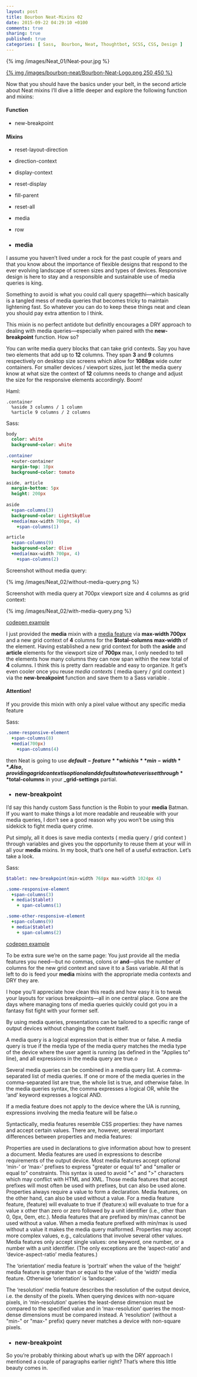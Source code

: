 ```yaml
---
layout: post
title: Bourbon Neat-Mixins 02
date: 2015-09-22 04:29:10 +0100
comments: true
sharing: true
published: true 
categories: [ Sass,  Bourbon, Neat, Thoughtbot, SCSS, CSS, Design ]
---
```


{% img /images/Neat_01/Neat-pour.jpg %}

[{% img /images/bourbon-neat/Bourbon-Neat-Logo.png  250 450 %}](http://neat.bourbon.io/)

Now that you should have the basics under your belt, in the second article about Neat mixins I’ll dive a little deeper and explore the following function and mixins:

#### Function

+ new-breakpoint

#### Mixins

+ reset-layout-direction
+ direction-context
+ display-context
+ reset-display
+ fill-parent
+ reset-all
+ media
+ row


+ ### media

I assume you haven’t lived under a rock for the past couple of years and that you know about the importance of flexible designs that respond to the ever evolving landscape of screen sizes and types of devices. Responsive design is here to stay and a responsible and sustainable use of media queries is king.

Something to avoid is what you could call query spagetthi—which basically is a tangled mess of media queries that becomes tricky to maintain lightening fast. So whatever you can do to keep these things neat and clean you should pay extra attention to I think. 

This mixin is no perfect antidote but definitly encourages a DRY approach to dealing with media queries—especially when paired with the **new-breakpoint** function. How so?

You can write media query blocks that can take grid contexts. Say you have two elements that add up to **12** columns. They span **3** and **9** columns respectively on desktop size screens which allow for **1088px** wide outer containers. For smaller devices / viewport sizes, just let the media query know at what size the context of **12** columns needs to change and adjust the size for the responsive elements accordingly. Boom!

Haml:
```haml
.container
  %aside 3 columns / 1 column
  %article 9 columns / 2 columns
```

Sass:
```sass
body
  color: white
  background-color: white
  
.container
  +outer-container
  margin-top: 10px
  background-color: tomato

aside, article
  margin-bottom: 5px
  height: 200px  
  
aside
  +span-columns(3)
  background-color: LightSkyBlue 
  +media(max-width 700px, 4)
    +span-columns(1)

article
  +span-columns(9)
  background-color: Olive
  +media(max-width 700px, 4)
    +span-columns(2)
```

Screenshot without media query:

{% img /images/Neat_02/without-media-query.png %}

Screenshot with media query at 700px viewport size and 4 columns as grid context:

{% img /images/Neat_02/with-media-query.png %}

[codepen example](http://codepen.io/vis-kid/pen/wKzJXM)


I just provided the **media** mixin with a [media feature](http://www.w3.org/TR/css3-mediaqueries/#media1) via **max-width 700px** and a new grid context of **4** columns for the **$total-columns** **max-width** of the element. Having established a new grid context for both the **aside** and **article** elements for the viewport size of **700px** max, I only needed to tell the elements how many columns they can now span within the new total of **4** columns.  I think this is pretty darn readable and easy to organize. It get’s even cooler once you reuse *media contexts* ( media query / grid context ) via the **new-breakpoint** function and save them to a Sass variable . 

#### Attention!
If you provide this mixin with only a pixel value without any specific media feature

Sass:
```sass
.some-responsive-element
  +span-columns(8)
  +media(700px)
    +span-columns(4)
```

then Neat is going to use **$default-feature** which is **min-width**. Also, providing a grid context is optional and defaults to whatever is set through **$total-columns** in your **_grid-settings** partial. 

+ ### new-breakpoint

I’d say this handy custom Sass function is the Robin to your **media** Batman. If you want to make things a lot more readable and reuseable with your media queries, I don’t see a good reason why you won’t be using this sidekick to fight media query crime. 

Put simply, all it does is save media contexts ( media query / grid context ) through variables and gives you the opportunity to reuse them at your will in all your **media** mixins. In my book, that’s one hell of a useful extraction. Let’s take a look.

Sass:
``` sass
$tablet: new-breakpoint(min-width 768px max-width 1024px 4)

.some-responsive-element
  +span-columns(3)
  + media($tablet)
    + span-columns(1)

.some-other-responsive-element
  +span-columns(9)
  + media($tablet)
    + span-columns(2)
```

[codepen example](http://codepen.io/vis-kid/pen/merKVe)

To be extra sure we’re on the same page: You just provide all the media features you need—but no commas, colons or **and**—plus the number of columns for the new grid context and save it to a Sass variable. All that is left to do is feed your **media** mixins with the appropriate media contexts and DRY they are. 

I hope you’ll appreciate how clean this reads and how easy it is to tweak your layouts for various breakpoints—all in one central place. Gone are the days where managing tons of media queries quickly could got you in a fantasy fist fight with your former self. 


By using media queries, presentations can be tailored to a specific range of output devices without changing the content itself.

A media query is a logical expression that is either true or false. A media query is true if the media type of the media query matches the media type of the device where the user agent is running (as defined in the "Applies to" line), and all expressions in the media query are true.o

Several media queries can be combined in a media query list. A comma-separated list of media queries. If one or more of the media queries in the comma-separated list are true, the whole list is true, and otherwise false. In the media queries syntax, the comma expresses a logical OR, while the ‘and’ keyword expresses a logical AND.

If a media feature does not apply to the device where the UA is running, expressions involving the media feature will be false.o

Syntactically, media features resemble CSS properties: they have names and accept certain values. There are, however, several important differences between properties and media features:

Properties are used in declarations to give information about how to present a document. Media features are used in expressions to describe requirements of the output device.
Most media features accept optional ‘min-’ or ‘max-’ prefixes to express "greater or equal to" and "smaller or equal to" constraints. This syntax is used to avoid "<" and ">" characters which may conflict with HTML and XML. Those media features that accept prefixes will most often be used with prefixes, but can also be used alone.
Properties always require a value to form a declaration. Media features, on the other hand, can also be used without a value. For a media feature feature, (feature) will evaluate to true if (feature:x) will evaluate to true for a value x other than zero or zero followed by a unit identifier (i.e., other than 0, 0px, 0em, etc.). Media features that are prefixed by min/max cannot be used without a value. When a media feature prefixed with min/max is used without a value it makes the media query malformed.
Properties may accept more complex values, e.g., calculations that involve several other values. Media features only accept single values: one keyword, one number, or a number with a unit identifier. (The only exceptions are the ‘aspect-ratio’ and ‘device-aspect-ratio’ media features.)

The ‘orientation’ media feature is ‘portrait’ when the value of the ‘height’ media feature is greater than or equal to the value of the ‘width’ media feature. Otherwise ‘orientation’ is ‘landscape’.

The ‘resolution’ media feature describes the resolution of the output device, i.e. the density of the pixels. When querying devices with non-square pixels, in ‘min-resolution’ queries the least-dense dimension must be compared to the specified value and in ‘max-resolution’ queries the most-dense dimensions must be compared instead. A ‘resolution’ (without a "min-" or "max-" prefix) query never matches a device with non-square pixels.

+ ### new-breakpoint

So you’re probably thinking about what’s up with the DRY approach I mentioned a couple of paragraphs earlier right? That’s where this little beauty comes in.
